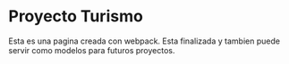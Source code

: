 # Proyecto Turismo

Esta es una pagina creada con webpack.
Esta finalizada y tambien puede servir como modelos para futuros proyectos.
